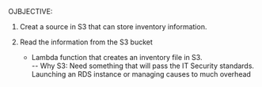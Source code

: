 OJBJECTIVE:

1.  Creat a source in S3 that can store inventory information.

2.  Read the information from the S3 bucket
    -  Lambda function that creates an inventory file in S3.  
      --  Why S3:  Need something that will pass the IT Security standards.  Launching an RDS instance or managing causes to much overhead
